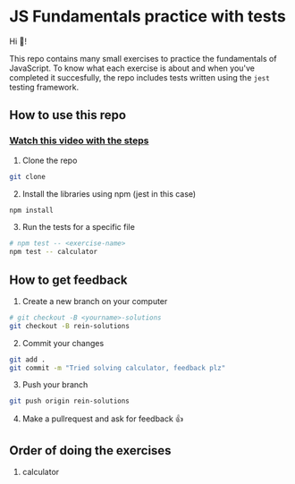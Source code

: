 # JS Fundamentals practice with tests

Hi 👋!

This repo contains many small exercises to practice the fundamentals of JavaScript.
To know what each exercise is about and when you've completed it succesfully, the repo includes tests written using the `jest` testing framework.

## How to use this repo

### [Watch this video with the steps](https://share.getcloudapp.com/5zun8lAx)

1. Clone the repo

```bash
git clone
```

2. Install the libraries using npm (jest in this case)

```bash
npm install
```

3. Run the tests for a specific file

```bash
# npm test -- <exercise-name>
npm test -- calculator
```

## How to get feedback

1. Create a new branch on your computer

```bash
# git checkout -B <yourname>-solutions
git checkout -B rein-solutions
```

2. Commit your changes

```bash
git add .
git commit -m "Tried solving calculator, feedback plz"
```

3. Push your branch

```bash
git push origin rein-solutions
```

4. Make a pullrequest and ask for feedback 👍

## Order of doing the exercises

1. calculator
